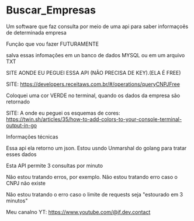 # Buscar_Empresas
 Um software que faz consulta por meio de uma api para saber informaçoẽs de determinada empresa

 Função que vou fazer FUTURAMENTE

salva essas infomações em un banco de dados MYSQL ou em um arquivo TXT

SITE AONDE EU PEGUEI ESSA API (NÃO PRECISA DE KEY).(ELA É FREE)

SITE: https://developers.receitaws.com.br/#/operations/queryCNPJFree


Coloquei uma cor VERDE no terminal, quando os dados da empresa são retornado

SITE: A onde eu peguei os esquemas de cores: https://twin.sh/articles/35/how-to-add-colors-to-your-console-terminal-output-in-go


Informações técnicas

Essa api ela retorno um json. Estou usndo Unmarshal do golang para tratar esses dados

Esta API permite 3 consultas por minuto

Não estou tratando erros, por exemplo. Não estou tratando erro caso o CNPJ não existe

Não estou tratando o erro caso o limite de requests seja "estourado em 3 minutos"


Meu canalno YT: https://www.youtube.com/@jf.dev.contact
